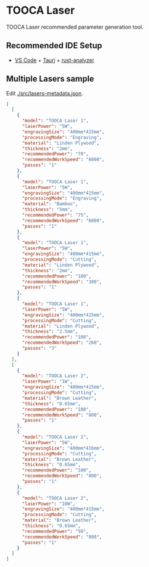 # TOOCA Laser

TOOCA Laser recommended parameter generation tool.

## Recommended IDE Setup

- [VS Code](https://code.visualstudio.com/) + [Tauri](https://marketplace.visualstudio.com/items?itemName=tauri-apps.tauri-vscode) + [rust-analyzer](https://marketplace.visualstudio.com/items?itemName=rust-lang.rust-analyzer)

## Multiple Lasers sample

Edit [./src/lasers-metadata.json](./src/lasers-metadata.json).

```json
[
  [
    {
      "model": "TOOCA Laser 1",
      "laserPower": "5W",
      "engravingSize": "400mm*415mm",
      "processingMode": "Engraving",
      "material": "Linden Plywood",
      "thickness": "2mm",
      "recommendedPower": "70",
      "recommendedWorkSpeed": "6000",
      "passes": "1"
    },
    {
      "model": "TOOCA Laser 1",
      "laserPower": "5W",
      "engravingSize": "400mm*415mm",
      "processingMode": "Engraving",
      "material": "Bamboo",
      "thickness": "5mm",
      "recommendedPower": "75",
      "recommendedWorkSpeed": "6000",
      "passes": "1"
    },
    {
      "model": "TOOCA Laser 1",
      "laserPower": "5W",
      "engravingSize": "400mm*415mm",
      "processingMode": "Cutting",
      "material": "Linden Plywood",
      "thickness": "2mm",
      "recommendedPower": "100",
      "recommendedWorkSpeed": "300",
      "passes": "1"
    },
    {
      "model": "TOOCA Laser 1",
      "laserPower": "5W",
      "engravingSize": "400mm*415mm",
      "processingMode": "Cutting",
      "material": "Linden Plywood",
      "thickness": "2.5mm",
      "recommendedPower": "100",
      "recommendedWorkSpeed": "260",
      "passes": "3"
    }
  ],
  [
    {
      "model": "TOOCA Laser 2",
      "laserPower": "1W",
      "engravingSize": "400mm*415mm",
      "processingMode": "Cutting",
      "material": "Brown Leather",
      "thickness": "0.65mm",
      "recommendedPower": "100",
      "recommendedWorkSpeed": "800",
      "passes": "1"
    },
    {
      "model": "TOOCA Laser 2",
      "laserPower": "5W",
      "engravingSize": "400mm*416mm",
      "processingMode": "Cutting",
      "material": "Brown Leather",
      "thickness": "0.65mm",
      "recommendedPower": "100",
      "recommendedWorkSpeed": "800",
      "passes": "1"
    },
    {
      "model": "TOOCA Laser 2",
      "laserPower": "10W",
      "engravingSize": "400mm*415mm",
      "processingMode": "Cutting",
      "material": "Brown Leather",
      "thickness": "0.65mm",
      "recommendedPower": "50",
      "recommendedWorkSpeed": "800",
      "passes": "1"
    }
  ]
]
```
